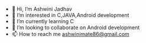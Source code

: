 - 👋 Hi, I’m Ashwini Jadhav
- 👀 I’m interested in C,JAVA,Android development
- 🌱 I’m currently learning C
- 💞️ I’m looking to collaborate on Android development
- 📫 How to reach me ashwinimate86@gmail.com

<!---
ashwiniiii/ashwiniiii is a ✨ special ✨ repository because its `README.md` (this file) appears on your GitHub profile.
You can click the Preview link to take a look at your changes.
--->
